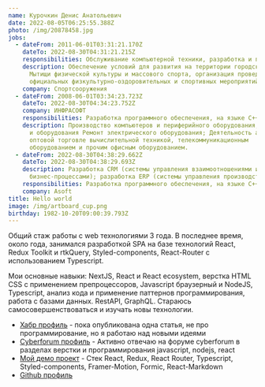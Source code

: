 ```yaml
---
name: Курочкин Денис Анатольевич
date: 2022-08-05T06:25:55.388Z
photo: /img/20878458.jpg
jobs:
  - dateFrom: 2011-06-01T03:31:21.170Z
    dateTo: 2022-08-30T04:31:21.215Z
    responsibilities: Обслуживание компьютерной техники, разработка и поддержка сайта
    description: Обеспечение условий для развития на территории городского округа
      Мытищи физической культуры и массового спорта, организация проведения
      официальных физкультурно-оздоровительных и спортивных мероприятий округа.
    company: Спортсооружения
  - dateFrom: 2008-06-01T03:34:23.723Z
    dateTo: 2022-08-30T04:34:23.752Z
    company: ИНФРАСОФТ
    responsibilities: Разработка программного обеспечения, на языке C++
    description: Производство компьютеров и периферийного оборудования; Ремонт машин
      и оборудования Ремонт электрического оборудования; Деятельность агентов по
      оптовой торговле вычислительной техникой, телекоммуникационным
      оборудованием и прочим офисным оборудованием.
  - dateFrom: 2022-08-30T04:38:29.662Z
    dateTo: 2022-08-30T04:38:29.693Z
    description: Разработка CRM (системы управления взаимоотношениями и
      бизнес-процессами); разработка ERP (системы управления производством);
    responsibilities: Разработка программного обеспечения, на языке C++
    company: Asoft
title: Hello world
image: /img/artboard_cup.png
birthday: 1982-10-20T09:00:39.793Z
---
```

Общий стаж работы с web технологиями 3 года. В последнее время, около года, занимался разработкой SPA на базе технологий React, Redux Toolkit и rtkQuery, Styled-components, React-Router с использованием Typescript. 

Мои основные навыки: NextJS, React и React ecosystem, верстка HTML CSS с применением препроцессоров, Javascript браузерный и NodeJS, Typescript, анализ кода и применение паттернов программирования, работа с базами данных. RestAPI, GraphQL. Стараюсь самосовершенствоваться и изучать новы технологии. 

* [Хабр профиль](https://habr.com/ru/users/denis-anatol/posts) - пока опубликована одна статья, не про программирование, но я работаю над новыми идеями
* [Cyberforum профиль](https://www.cyberforum.ru/members/1837464.html) - Активно отвечаю на форуме cyberforum в разделах верстки и программирования javascript, nodejs, react 
* [Мой демо проект](https://github.com/denisso/demoreact) - Стек React, Redux, React Router, Typescript, Styled-components, Framer-Motion, Formic, React-Markdown
* [Github профиль](https://github.com/denisso)